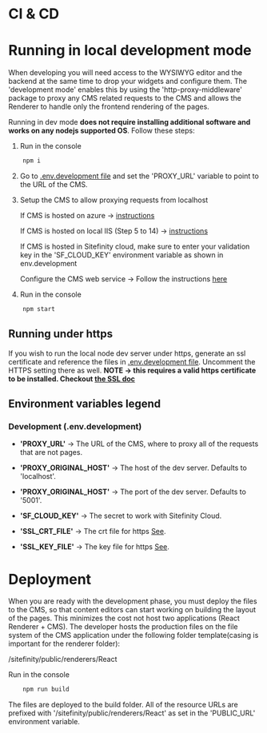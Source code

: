 CI & CD
======================================================

# Running in local development mode

When developing you will need access to the WYSIWYG editor and the backend at the same time to drop your widgets and configure them. The 'development mode' enables this by using the 'http-proxy-middleware' package to proxy any CMS related requests to the CMS and allows the Renderer to handle only the frontend rendering of the pages.

Running in dev mode **does not require installing additional software and works on any nodejs supported OS**. Follow these steps:

1. Run in the console
``` bash
    npm i
```
2. Go to [.env.development file](/.env.development) and set the 'PROXY_URL' variable to point to the URL of the CMS.

3. Setup the CMS to allow proxying requests from localhost

   If CMS is hosted on azure -> [instructions](https://www.progress.com/documentation/sitefinity-cms/host-the-asp.net-core-rendered-application#configure-sitefinity-cms-for-azure-app-services)

   If CMS is hosted on local IIS (Step 5 to 14) -> [instructions](https://www.progress.com/documentation/sitefinity-cms/host-sitefinity-cms-and-the-.net-core-renderer-on-the-same-iis)

   If CMS is hosted in Sitefinity cloud, make sure to enter your validation key in the 'SF_CLOUD_KEY' environment variable as shown in env.development

   Configure the CMS web service -> Follow the instructions [here](https://www.progress.com/documentation/sitefinity-cms/setup-the-asp.net-core-renderer#configure-sitefinity-cms)

4. Run in the console
``` bash
    npm start
```

## Running under https
If you wish to run the local node dev server under https, generate an ssl certificate and reference the files in [.env.development file](/.env.development). Uncomment the HTTPS setting there as well.
**NOTE -> this requires a valid https certificate to be installed. Checkout [the SSL doc](./SSL.md)**

## Environment variables legend

### Development (.env.development)

* **'PROXY_URL'** -> The URL of the CMS, where to proxy all of the requests that are not pages.
* **'PROXY_ORIGINAL_HOST'** -> The host of the dev server. Defaults to 'localhost'.
* **'PROXY_ORIGINAL_HOST'** -> The port of the dev server. Defaults to '5001'.
* **'SF_CLOUD_KEY'** -> The secret to work with Sitefinity Cloud.

* **'SSL_CRT_FILE'** -> The crt file for https [See](./SSL.md).
* **'SSL_KEY_FILE'** -> The key file for https [See](./SSL.md).

# Deployment

When you are ready with the development phase, you must deploy the files to the CMS, so that content editors can start working on building the layout of the pages. This minimizes the cost not host two applications (React Renderer + CMS). The developer hosts the production files on the file system of the CMS application under the following folder template(casing is important for the renderer folder):

/sitefinity/public/renderers/React

Run in the console
``` bash
    npm run build
```

The files are deployed to the build folder. All of the resource URLs are prefixed with '/sitefinity/public/renderers/React' as set in the 'PUBLIC_URL' environment variable.
